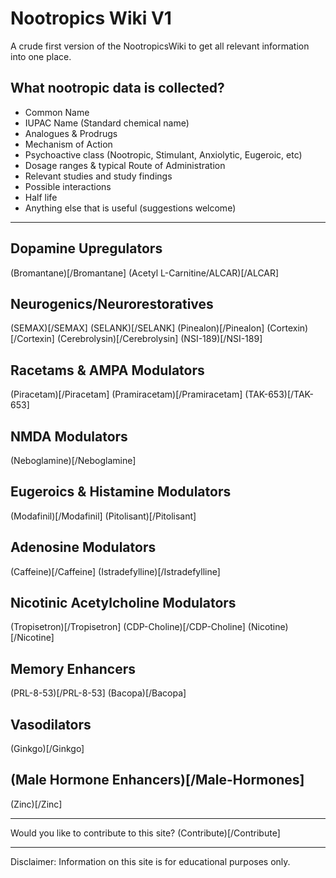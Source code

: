 # Nootropics Wiki V1

A crude first version of the NootropicsWiki to get all relevant information into one place.

## What nootropic data is collected?

- Common Name
- IUPAC Name (Standard chemical name)
- Analogues & Prodrugs
- Mechanism of Action
- Psychoactive class (Nootropic, Stimulant, Anxiolytic, Eugeroic, etc)
- Dosage ranges & typical Route of Administration
- Relevant studies and study findings
- Possible interactions
- Half life
- Anything else that is useful (suggestions welcome)

---

## Dopamine Upregulators

(Bromantane)[/Bromantane]
(Acetyl L-Carnitine/ALCAR)[/ALCAR]

## Neurogenics/Neurorestoratives

(SEMAX)[/SEMAX]
(SELANK)[/SELANK]
(Pinealon)[/Pinealon]
(Cortexin)[/Cortexin]
(Cerebrolysin)[/Cerebrolysin]
(NSI-189)[/NSI-189]

## Racetams & AMPA Modulators

(Piracetam)[/Piracetam]
(Pramiracetam)[/Pramiracetam]
(TAK-653)[/TAK-653]

## NMDA Modulators

(Neboglamine)[/Neboglamine]

## Eugeroics & Histamine Modulators

(Modafinil)[/Modafinil]
(Pitolisant)[/Pitolisant]

## Adenosine Modulators

(Caffeine)[/Caffeine]
(Istradefylline)[/Istradefylline]

## Nicotinic Acetylcholine Modulators

(Tropisetron)[/Tropisetron]
(CDP-Choline)[/CDP-Choline]
(Nicotine)[/Nicotine]

## Memory Enhancers

(PRL-8-53)[/PRL-8-53]
(Bacopa)[/Bacopa]

## Vasodilators

(Ginkgo)[/Ginkgo]

## (Male Hormone Enhancers)[/Male-Hormones]

(Zinc)[/Zinc]

---

Would you like to contribute to this site?
(Contribute)[/Contribute]

---

Disclaimer: Information on this site is for educational purposes only.